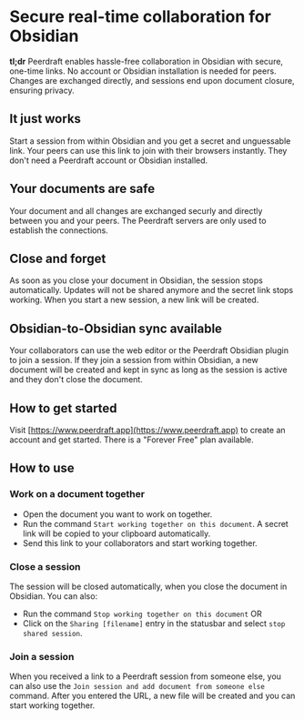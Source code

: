 # Secure real-time collaboration for Obsidian

**tl;dr** Peerdraft enables hassle-free collaboration in Obsidian with secure, one-time links. No account or Obsidian installation is needed for peers. Changes are exchanged directly, and sessions end upon document closure, ensuring privacy.

## It just works

Start a session from within Obsidian and you get a secret and unguessable link. Your peers can use this link to join with their browsers instantly. They don't need a Peerdraft account or Obsidian installed.

## Your documents are safe

Your document and all changes are exchanged securly and directly between you and your peers. The Peerdraft servers are only used to establish the connections.

## Close and forget

As soon as you close your document in Obsidian, the session stops automatically. Updates will not be shared anymore and the secret link stops working. When you start a new session, a new link will be created.

## Obsidian-to-Obsidian sync available

Your collaborators can use the web editor or the Peerdraft Obsidian plugin to join a session. If they join a session from within Obsidian, a new document will be created and kept in sync as long as the session is active and they don't close the document.

## How to get started

Visit [https://www.peerdraft.app](https://www.peerdraft.app) to create an account and get started. There is a "Forever Free" plan available.

## How to use

### Work on a document together

* Open the document you want to work on together.
* Run the command `Start working together on this document`. A secret link will be copied to your clipboard automatically.
* Send this link to your collaborators and start working together.

### Close a session

The session will be closed automatically, when you close the document in Obsidian. You can also:

* Run the command `Stop working together on this document` OR
* Click on the `Sharing [filename]` entry in the statusbar and select `stop shared session`.

### Join a session

When you received a link to a Peerdraft session from someone else, you can also use the `Join session and add document from someone else` command. After you entered the URL, a new file will be created and you can start working together.